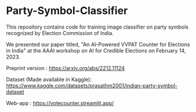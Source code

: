 # Party-Symbol-Classifier
This repository contains code for training image classifier on party symbols recognized by Election Commission of India.

We presented our paper titled, "An AI-Powered VVPAT Counter for Elections in India" at the AAAI workshop on AI for Credible Elections on February 14, 2023.

Preprint version : https://arxiv.org/abs/2212.11124

Dataset (Made available in Kaggle): https://www.kaggle.com/datasets/prasathm2001/indian-party-symbol-dataset

Web-app : https://votecounter.streamlit.app/
